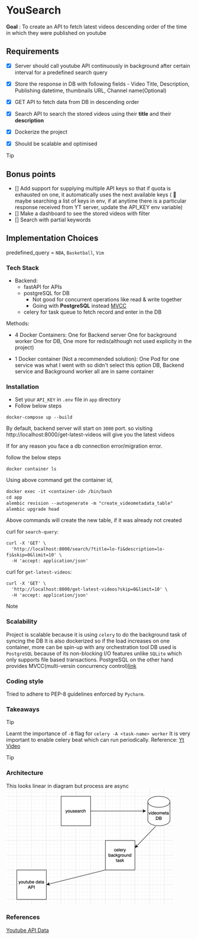 # YouSearch

__Goal__ : To create an API to fetch latest videos descending order of the time in which they were published on youtube


## Requirements

- [x] Server should call youtube API continuously in background after certain interval for a predefined search query

- [x] Store the response in DB with following fields - Video Title, Description, Publishing datetime, thumbnails URL, Channel name(Optional)

- [x] GET API to fetch data from DB in descending order
- [x] Search API to search the stored videos using their __title__ and their __description__
- [x] Dockerize the project
- [x] Should be scalable and optimised

> [!Tip] 
> ## Bonus points

- [] Add support for supplying multiple API keys so that if quota is exhausted on one, it automatically uses the next available keys ( :thinking: maybe searching a list of keys in env, if at anytime there is a particular response received from YT server, update the API_KEY env variable)
- [] Make a dashboard to see the stored videos with filter
- [] Search with partial keywords


## Implementation Choices

predefined_query = `NBA`, `Basketball`, `Vim`





### Tech Stack

- Backend:
    - fastAPI for APIs
    - postgreSQL for DB
        - Not good for concurrent operations like read & write together
        - Going with __PostgreSQL__ instead [MVCC](https://www.postgresql.org/docs/7.1/mvcc.html)
    - celery for task queue to fetch record and enter in the DB

Methods:
- 4 Docker Containers:
    One for Backend server
    One for background worker
    One for DB, One more for redis(although not used explicity in the project)

- 1 Docker container (Not a recommended solution):
    One Pod for one service was what I went with so didn't select this option
    DB, Backend service and Background worker all are in same container


### Installation

- Set your `API_KEY` in `.env` file in `app` directory
- Follow below steps
```shell
docker-compose up --build
```

By default, backend server will start on `3000` port. so visiting 
http://localhost:8000/get-latest-videos will give you the latest videos

If for any reason you face a db connection error/migration error.

follow the below steps

```shell
docker container ls
```
Using above command get the container id,

```shell
docker exec -it <container-id> /bin/bash
cd app
alembic revision --autogenerate -m "create_videometadata_table"
alembic upgrade head
```

Above commands will create the new table, if it was already not created

curl for `search-query`:

```shell
curl -X 'GET' \
  'http://localhost:8000/search/?title=lo-fi&description=lo-fi&skip=0&limit=10' \
  -H 'accept: application/json'
```

curl for `get-latest-videos`:

```shell
curl -X 'GET' \
  'http://localhost:8000/get-latest-videos?skip=0&limit=10' \
  -H 'accept: application/json'
```

> [!Note]
> ### Scalability

Project is scalable because it is using `celery` to do the background task of syncing the DB
It is also dockerized so if the load increases on one container, more can be spin-up with any orchestration tool
DB used is `PostgreSQL` because of its non-blocking I/O features unlike `SQLite` which only supports file based transactions.
PostgreSQL on the other hand provides MVCC(multi-versin concurrency control)[link](https://www.postgresql.org/docs/7.1/mvcc.html)

### Coding style

Tried to adhere to PEP-8 guidelines enforced by `Pycharm`.



### Takeaways

> [!Tip]
> Learnt the importance of `-B` flag for `celery -A <task-name> worker`
It is very important to enable celery beat which can run periodically.
Reference: [Yt Video](https://youtu.be/BR8RXQRpl7U?si=s37xqrDXMu0i4tx3)

> [!Tip]
> ### Architecture
> This looks linear in diagram but process are async
> ![img.png](img.png)

### References


[Youtube API Data](https://developers.google.com/youtube/v3/docs/search/list?apix=true&apix_params=%7B%22part%22:%5B%22snippet%22%5D,%22q%22:%22NBA%22%7D)






